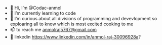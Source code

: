 - 👋 Hi, I’m @Codac-anmol
- 🌱 I’m currently learning to code
- 👀 I’m curious about all divisions of programming and devevlopment so exploaring all to know which is most excited cooking to me 
- 📫 to reach me anmolraj5767@gmail.com
- 🔗 linkedin https://www.linkedin.com/in/anmol-raj-30096928a?
<!---
Codac-anmol/Codac-anmol is a ✨ special ✨ repository because its `README.md` (this file) appears on your GitHub profile.
You can click the Preview link to take a look at your changes.
--->
